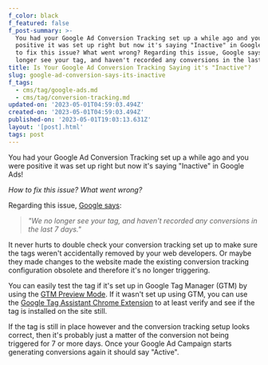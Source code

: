 ```yaml
---
f_color: black
f_featured: false
f_post-summary: >-
  You had your Google Ad Conversion Tracking set up a while ago and you were
  positive it was set up right but now it's saying "Inactive" in Google Ads!How
  to fix this issue? What went wrong? Regarding this issue, Google says:"We no
  longer see your tag, and haven't recorded any conversions in the last 7 days."
title: Is Your Google Ad Conversion Tracking Saying it's "Inactive"?
slug: google-ad-conversion-says-its-inactive
f_tags:
  - cms/tag/google-ads.md
  - cms/tag/conversion-tracking.md
updated-on: '2023-05-01T04:59:03.494Z'
created-on: '2023-05-01T04:59:03.494Z'
published-on: '2023-05-01T19:03:13.631Z'
layout: '[post].html'
tags: post
---
```


You had your Google Ad Conversion Tracking set up a while ago and you were positive it was set up right but now it's saying "Inactive" in Google Ads!

_How to fix this issue? What went wrong?_

Regarding this issue, [Google says](https://support.google.com/google-ads/answer/11198131?ref=freak.marketing):

> _"We no longer see your tag, and haven't recorded any conversions in the last 7 days."_

It never hurts to double check your conversion tracking set up to make sure the tags weren't accidentally removed by your web developers. Or maybe they made changes to the website made the existing conversion tracking configuration obsolete and therefore it's no longer triggering.

You can easily test the tag if it's set up in Google Tag Manager (GTM) by using the [GTM Preview Mode](https://support.google.com/tagmanager/answer/6107056?hl=en&ref=freak.marketing). If it wasn't set up using GTM, you can use the [Google Tag Assistant Chrome Extension](https://chrome.google.com/webstore/detail/tag-assistant-legacy-by-g/kejbdjndbnbjgmefkgdddjlbokphdefk?hl=en&ref=freak.marketing) to at least verify and see if the tag is installed on the site still.

If the tag is still in place however and the conversion tracking setup looks correct, then it's probably just a matter of the conversion not being triggered for 7 or more days. Once your Google Ad Campaign starts generating conversions again it should say "Active".

‍
